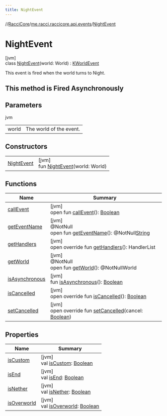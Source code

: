 ```yaml
---
title: NightEvent
---
```

//[RacciCore](../../../index.html)/[me.racci.raccicore.api.events](../index.html)/[NightEvent](index.html)



# NightEvent



[jvm]\
class [NightEvent](index.html)(world: World) : [KWorldEvent](../-k-world-event/index.html)

This event is fired when the world turns to Night.



##  This method is Fired Asynchronously



## Parameters


jvm

| | |
|---|---|
| world | The world of the event. |



## Constructors


| | |
|---|---|
| [NightEvent](-night-event.html) | [jvm]<br>fun [NightEvent](-night-event.html)(world: World) |


## Functions


| Name | Summary |
|---|---|
| [callEvent](../-day-event/index.html#-1071638799%2FFunctions%2F863300109) | [jvm]<br>open fun [callEvent](../-day-event/index.html#-1071638799%2FFunctions%2F863300109)(): [Boolean](https://kotlinlang.org/api/latest/jvm/stdlib/kotlin/-boolean/index.html) |
| [getEventName](../-day-event/index.html#1147460734%2FFunctions%2F863300109) | [jvm]<br>@NotNull<br>open fun [getEventName](../-day-event/index.html#1147460734%2FFunctions%2F863300109)(): @NotNull[String](https://kotlinlang.org/api/latest/jvm/stdlib/kotlin/-string/index.html) |
| [getHandlers](../-k-world-event/get-handlers.html) | [jvm]<br>open override fun [getHandlers](../-k-world-event/get-handlers.html)(): HandlerList |
| [getWorld](../-day-event/index.html#-2066259439%2FFunctions%2F863300109) | [jvm]<br>@NotNull<br>open fun [getWorld](../-day-event/index.html#-2066259439%2FFunctions%2F863300109)(): @NotNullWorld |
| [isAsynchronous](../-day-event/index.html#-706610981%2FFunctions%2F863300109) | [jvm]<br>fun [isAsynchronous](../-day-event/index.html#-706610981%2FFunctions%2F863300109)(): [Boolean](https://kotlinlang.org/api/latest/jvm/stdlib/kotlin/-boolean/index.html) |
| [isCancelled](../-k-world-event/is-cancelled.html) | [jvm]<br>open override fun [isCancelled](../-k-world-event/is-cancelled.html)(): [Boolean](https://kotlinlang.org/api/latest/jvm/stdlib/kotlin/-boolean/index.html) |
| [setCancelled](../-k-world-event/set-cancelled.html) | [jvm]<br>open override fun [setCancelled](../-k-world-event/set-cancelled.html)(cancel: [Boolean](https://kotlinlang.org/api/latest/jvm/stdlib/kotlin/-boolean/index.html)) |


## Properties


| Name | Summary |
|---|---|
| [isCustom](../-k-world-event/is-custom.html) | [jvm]<br>val [isCustom](../-k-world-event/is-custom.html): [Boolean](https://kotlinlang.org/api/latest/jvm/stdlib/kotlin/-boolean/index.html) |
| [isEnd](../-k-world-event/is-end.html) | [jvm]<br>val [isEnd](../-k-world-event/is-end.html): [Boolean](https://kotlinlang.org/api/latest/jvm/stdlib/kotlin/-boolean/index.html) |
| [isNether](../-k-world-event/is-nether.html) | [jvm]<br>val [isNether](../-k-world-event/is-nether.html): [Boolean](https://kotlinlang.org/api/latest/jvm/stdlib/kotlin/-boolean/index.html) |
| [isOverworld](../-k-world-event/is-overworld.html) | [jvm]<br>val [isOverworld](../-k-world-event/is-overworld.html): [Boolean](https://kotlinlang.org/api/latest/jvm/stdlib/kotlin/-boolean/index.html) |

